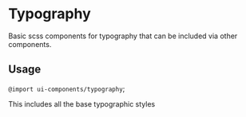 Typography
==========

Basic scss components for typography that can be included via other components.

## Usage
`@import ui-components/typography`;

This includes all the base typographic styles
